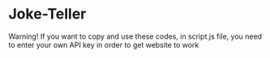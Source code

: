 # Joke-Teller

Warning! 
If you want to copy and use these codes, in script.js file, you need to enter your own API key in order to get website to work
